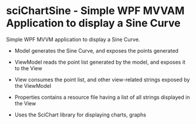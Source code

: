 # sciChartSine - Simple WPF MVVAM Application to display a Sine Curve
Simple WPF MVVM application to display a Sine Curve. 
- Model generates the Sine Curve, and exposes the points generated
- ViewModel reads the point list generated by the model, and exposes it to the View
- View consumes the point list, and other view-related strings exposed by the ViewModel
- Properties contains a resource file having a list of all strings displayed in the View

- Uses the SciChart library for displaying charts, graphs
